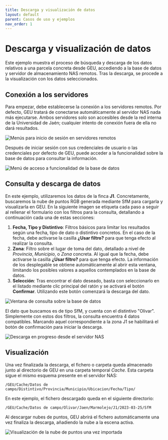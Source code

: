 ```yaml
---
title: Descarga y visualización de datos
layout: default
parent: Casos de uso y ejemplos
nav_order: 1
---
```


# Descarga y visualización de datos

Este ejemplo muestra el proceso de búsqueda y descarga de los datos relativos a una parcela concreta desde GEU, accediendo a la base de datos y servidor de almacenamiento NAS remotos. Tras la descarga, se procede a la visualización con los datos seleccionados.

## Conexión a los servidores

Para empezar, debe establecerse la conexión a los servidores remotos. Por defecto, GEU tratará de conectarse automáticamente al servidor NAS nada más ejecutarse. Ambos servidores solo son accesibles desde la red interna de la Universidad de Jaén; cualquier intento de conexión fuera de ella no dará resultados.

![Menús para inicio de sesión en servidores remotos](../Assets/Images/remotes_login.png)

Después de iniciar sesión con sus credenciales de usuario o las credenciales por defecto de GEU, puede acceder a la funcionalidad sobre la base de datos para consultar la información.

![Menú de acceso a funcionalidad de la base de datos](../Assets/Images/remotes_loggedin.png)

## Consulta y descarga de datos

En este ejemplo, utilizaremos los datos de la finca **J1**. Concretamente, buscaremos la nube de puntos RGB generada mediante SfM para cargarla y visualizarla en GEU. En la siguiente imagen se etiqueta cada paso a seguir al rellenar el formulario con los filtros para la consulta, detallando a continuación cada una de estas secciones:

1. **Fecha, Tipo y Distintivo**: Filtros básicos para limitar los resultados según una fecha, tipo de dato o distintivo concretos. En el caso de la fecha, debe activarse la casilla **¿Usar filtro?** para que tenga efecto al realizar la consulta.
2. **Zona**: Filtro sobre el lugar de toma del dato, detallado a nivel de *Provincia*, *Municipio*, o *Zona* concreta. Al igual que la fecha, debe activarse la casilla **¿Usar filtro?** para que tenga efecto. La información de los desplegable se obtiene automáticamente al abrir esta ventana, limitando los posibles valores a aquellos contemplados en la base de datos.
3. **Selección**: Tras encontrar el dato deseado, basta con seleccionarlo en el listado mediante clic principal del ratón y se activará el botón **Confirmar**. Utilizando este botón comenzará la descarga del dato.

![Ventana de consulta sobre la base de datos](../Assets/Images/downloaddata_query.png)

El dato que buscamos es de tipo SfM, y cuenta con el distintivo "Olivar". Simplemente con estos dos filtros, la consulta encuentra 4 datos compatibles. Marcando aquel correspondiente a la zona J1 se habilitará el botón de confirmación para iniciar la descarga.

![Descarga en progreso desde el servidor NAS](../Assets/Images/downloaddata_download.png)

## Visualización

Una vez finalizada la descarga, el fichero o carpeta queda almacenado junto al directorio de GEU en una carpeta temporal *Cache*. Esta carpeta sigue el mismo esquema presente en el servidor NAS:
```
/GEU/Cache/Datos de campo/Distintivo/Provincia/Municipio/Ubicacion/Fecha/Tipo/
```

En este ejemplo, el fichero descargado queda en el siguiente directorio:
```
/GEU/Cache/Datos de campo/Olivar/Jaen/Marmolejo/J1/2023-03-25/SfM
```

Al descargar nubes de puntos, GEU abrirá el fichero automáticamente una vez finaliza la descarga, añadiendo la nube a la escena activa.

![Visualización de la nube de puntos una vez importada](../Assets/Images/downloaddata_view.png)